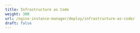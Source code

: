 ```yaml
---
title: Infrastructure as Code
weight: 300
url: /nginx-instance-manager/deploy/infrastructure-as-code/
draft: false
---
```

